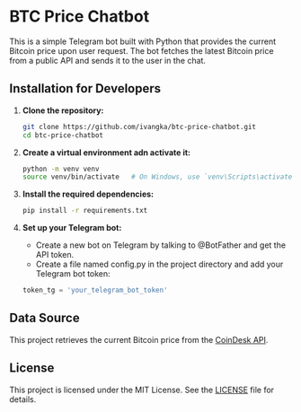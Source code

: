 # BTC Price Chatbot

This is a simple Telegram bot built with Python that provides the current Bitcoin price upon user request. The bot fetches the latest Bitcoin price from a public API and sends it to the user in the chat.

## Installation for Developers

1. **Clone the repository:**

	```bash
	git clone https://github.com/ivangka/btc-price-chatbot.git
	cd btc-price-chatbot
	```

2. **Create a virtual environment adn activate it:**

	```bash
	python -m venv venv
	source venv/bin/activate   # On Windows, use `venv\Scripts\activate`
	```

3. **Install the required dependencies:**

	```bash
	pip install -r requirements.txt
	```

4. **Set up your Telegram bot:**

	- Create a new bot on Telegram by talking to @BotFather and get the API token.
	- Create a file named config.py in the project directory and add your Telegram bot token:<p></p>

	```python
	token_tg = 'your_telegram_bot_token'
	```

## Data Source
This project retrieves the current Bitcoin price from the [CoinDesk API](https://api.coindesk.com/v1/bpi/currentprice.json).

## License
This project is licensed under the MIT License. See the [LICENSE](LICENSE) file for details.
